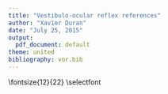 ```yaml
---
title: "Vestibulo-ocular reflex references"
author: "Xavier Duran"
date: "July 25, 2015"
output:
  pdf_document: default
theme: united
bibliography: vor.bib
---
```


\fontsize{12}{22}
\selectfont

